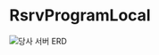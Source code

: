 # RsrvProgramLocal

![당사 서버 ERD](https://github.com/7ahyeon/RsrvProgramLocal/assets/107123698/c9d42677-caa2-4a9d-9779-de5fc1cac3bb)
